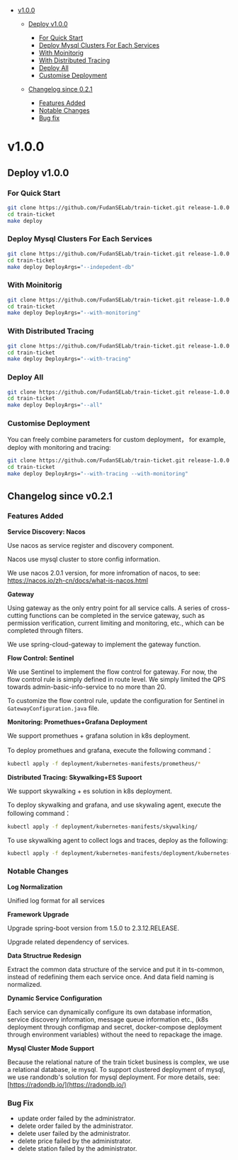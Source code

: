 

   * [v1.0.0](#v100-beta0)
      * [Deploy v1.0.0](#deploy-v1.0.0)
         * [For Quick Start](#for-quick-start)
         * [Deploy Mysql Clusters For Each Services](#deploy-mysql-clusters-for-each-services)
         * [With Moinitorig](#with-moinitorig)
         * [With Distributed Tracing](#with-distributed-tracing)
         * [Deploy All](#deploy-all)
         * [Customise Deployment](#customise-deployment)

      * [Changelog since 0.2.1](#changelog-since-v021)
         * [Features Added](#features-added)
         * [Notable Changes](#notable-changes)
         * [Bug fix](#bug-fix)
         
         
# v1.0.0

## Deploy v1.0.0

### For Quick Start
```bash
git clone https://github.com/FudanSELab/train-ticket.git release-1.0.0
cd train-ticket
make deploy
```

### Deploy Mysql Clusters For Each Services

```bash
git clone https://github.com/FudanSELab/train-ticket.git release-1.0.0
cd train-ticket
make deploy DeployArgs="--indepedent-db"
```

### With Moinitorig
```bash
git clone https://github.com/FudanSELab/train-ticket.git release-1.0.0
cd train-ticket
make deploy DeployArgs="--with-monitoring"
```

### With Distributed Tracing
```bash
git clone https://github.com/FudanSELab/train-ticket.git release-1.0.0
cd train-ticket
make deploy DeployArgs="--with-tracing"
```

### Deploy All 
```bash
git clone https://github.com/FudanSELab/train-ticket.git release-1.0.0
cd train-ticket
make deploy DeployArgs="--all"
```

### Customise Deployment
You can freely combine parameters for custom deployment， for example, deploy with monitoring and tracing:
```bash
git clone https://github.com/FudanSELab/train-ticket.git release-1.0.0
cd train-ticket
make deploy DeployArgs="--with-tracing --with-monitoring"
```

## Changelog since v0.2.1

### Features Added 

**Service Discovery: Nacos**

Use nacos as service register and discovery component.

Nacos use mysql cluster to store config information. 

We use nacos 2.0.1 version, for more infromation of nacos, to see: [https://nacos.io/zh-cn/docs/what-is-nacos.html
](https://nacos.io/zh-cn/docs/what-is-nacos.html)

**Gateway**

Using gateway as the only entry point for all service calls. A series of cross-cutting functions can be completed in the service gateway, such as permission verification, current limiting and monitoring, etc., which can be completed through filters.

We use spring-cloud-gateway to implement the gateway function.

**Flow Control: Sentinel**

We use Sentinel to implement the flow control for gateway.  For now, the flow control rule is simply defined in route level. We simply limited the QPS towards admin-basic-info-service to no more than 20.

To customize the flow control rule, update the configuration for Sentinel in `GatewayConfiguration.java` file.

**Monitoring: Promethues+Grafana Deployment**

We support promethues + grafana solution in k8s deployment.

To deploy promethues and grafana, execute the following command：

```bash
kubectl apply -f deployment/kubernetes-manifests/prometheus/*
```

**Distributed Tracing: Skywalking+ES Supoort**

We support skywalking + es solution in k8s deployment.

To deploy skywalking and grafana, and use skywaling agent, execute the following command：

```bash
kubectl apply -f deployment/kubernetes-manifests/skywalking/
```
To use skywalking agent to collect logs and traces, 
deploy as the following:
```bash
kubectl apply -f deployment/kubernetes-manifests/deployment/kubernetes-manifests/
```


### Notable Changes

**Log Normalization**

Unified log format for all services

**Framework Upgrade**

Upgrade spring-boot version from 1.5.0 to 2.3.12.RELEASE.

Upgrade related dependency of services.

**Data Structrue Redesign**

Extract the common data structure of the service and put it in ts-common, instead of redefining them each service once. And data field naming is normalized.

**Dynamic Service Configuration**

Each service can dynamically configure its own database information, service discovery information, message queue information etc., (k8s deployment through configmap and secret, docker-compose deployment through environment variables) without the need to repackage the image.

**Mysql Cluster Mode Support**

Because the relational nature of the train ticket business is complex, we use a relational database, ie mysql. To support clustered deployment of mysql, we use randondb's solution for mysql deployment. For more details, see: [https://radondb.io/](https://radondb.io/)

### Bug Fix

* update order failed by the administrator.
* delete order failed by the administrator.
* delete user failed by the administrator. 
* delete price failed by the administrator.
* delete station failed by the administrator.
